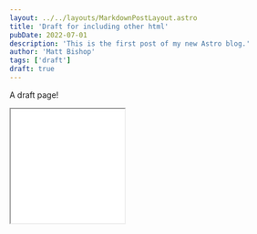 ```yaml
---
layout: ../../layouts/MarkdownPostLayout.astro
title: 'Draft for including other html'
pubDate: 2022-07-01
description: 'This is the first post of my new Astro blog.'
author: 'Matt Bishop'
tags: ['draft']
draft: true
---
```


A draft page!

<iframe width="200" height="200" src="/test2">
